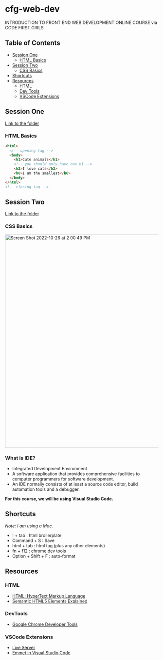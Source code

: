 # cfg-web-dev

INTRODUCTION TO FRONT END WEB DEVELOPMENT ONLINE COURSE via CODE FIRST GIRLS

## Table of Contents

- [Session One](#session-one)
  - [HTML Basics](#html-basics)
- [Session Two](#session-two)
  - [CSS Basics](#css-basics)
- [Shortcuts](#shortcuts)
- [Resources](#resources)
  - [HTML](#html)
  - [Dev Tools](#dev-tools)
  - [VSCode Extensions](#vscode-extensions)

## Session One

<a href="./session-one">Link to the folder</a>

### HTML Basics

```html
<html>
  <!-- opening tag -->
  <body>
    <h1>Cute animals</h1>
    <!-- you should only have one h1 -->
    <h2>I love cats</h2>
    <h6>I am the smallest</h6>
  </body>
</html>
<!-- closing tag -->
```

## Session Two

<a href="./session-two">Link to the folder</a>

### CSS Basics

<img width="700" alt="Screen Shot 2022-10-26 at 2 00 49 PM" src="https://user-images.githubusercontent.com/89284873/198113924-8bf93c5a-9145-4783-a609-0038c2e912ad.png">

### What is IDE?

- Integrated Development Environment
- A software application that provides comprehensive facilities to computer programmers for software development.
- An IDE normally consists of at least a source code editor, build automation tools and a debugger.

**For this course, we will be using Visual Studio Code.**

## Shortcuts

_Note: I am using a Mac._

- ! + tab : html broilerplate
- Command + S : Save
- html + tab : html tag (plus any other elements)
- fn + f12 : chrome dev tools
- Option + Shift + F : auto-format

## Resources

### HTML

- [HTML: HyperText Markup Language](https://developer.mozilla.org/en-US/docs/Web/HTML)
- [Semantic HTML5 Elements Explained](https://www.freecodecamp.org/news/semantic-html5-elements/)

### DevTools

- [Google Chrome Developer Tools](https://www.google.com/chrome/dev/)

### VSCode Extensions

- [Live Server](https://www.freecodecamp.org/news/vscode-live-server-auto-refresh-browser/)
- [Emmet in Visual Studio Code](https://code.visualstudio.com/docs/editor/emmet)
